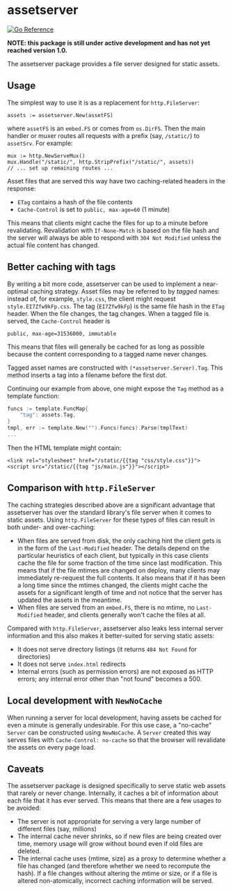 # assetserver

[![Go Reference](https://pkg.go.dev/badge/github.com/cespare/assetserver.svg)](https://pkg.go.dev/github.com/cespare/assetserver)

**NOTE: this package is still under active development and has not yet reached
version 1.0.**

The assetserver package provides a file server designed for static assets.

## Usage

The simplest way to use it is as a replacement for `http.FileServer`:

    assets := assetserver.New(assetFS)

where `assetFS` is an `embed.FS` or comes from `os.DirFS`. Then the main handler
or muxer routes all requests with a prefix (say, `/static/`) to `assetSrv`. For
example:

    mux := http.NewServeMux()
    mux.Handle("/static/", http.StripPrefix("/static/", assets))
    // ... set up remaining routes ...

Asset files that are served this way have two caching-related headers in the
response:

* `ETag` contains a hash of the file contents
* `Cache-Control` is set to `public, max-age=60` (1 minute)

This means that clients might cache the files for up to a minute before
revalidating. Revalidation with `If-None-Match` is based on the file hash and
the server will always be able to respond with `304 Not Modified` unless the
actual file content has changed.

## Better caching with tags

By writing a bit more code, assetserver can be used to implement a near-optimal
caching strategy. Asset files may be referred to by *tagged* names: instead of,
for example, `style.css`, the client might request `style.EI7Zfw9kFp.css`. The
tag (`EI7Zfw9kFp`) is the same file hash in the `ETag` header. When the file
changes, the tag changes. When a tagged file is served, the `Cache-Control`
header is

    public, max-age=31536000, immutable

This means that files will generally be cached for as long as possible because
the content corresponding to a tagged name never changes.

Tagged asset names are constructed with `(*assetserver.Server).Tag`. This method
inserts a tag into a filename before the first dot.

Continuing our example from above, one might expose the `Tag` method as a
template function:

``` go
funcs := template.FuncMap{
	"tag": assets.Tag,
}
tmpl, err := template.New("").Funcs(funcs).Parse(tmplText)
...
```

Then the HTML template might contain:

```
<link rel="stylesheet" href="/static/{{tag "css/style.css"}}">
<script src="/static/{{tag "js/main.js"}}"></script>
```

## Comparison with `http.FileServer`

The caching strategies described above are a significant advantage that
assetserver has over the standard library's file server when it comes to static
assets. Using `http.FileServer` for these types of files can result in both
under- and over-caching:

* When files are served from disk, the only caching hint the client gets is in
  the form of the `Last-Modified` header. The details depend on the particular
  heuristics of each client, but typically in this case clients cache the file
  for some fraction of the time since last modification. This means that if the
  file mtimes are changed on deploy, many clients may immediately re-request the
  full contents. It also means that if it has been a long time since the mtimes
  changed, the clients might cache the assets for a significant length of time
  and not notice that the server has updated the assets in the meantime.
* When files are served from an `embed.FS`, there is no mtime, no
  `Last-Modified` header, and clients generally won't cache the files at all.

Compared with `http.FileServer`, assetserver also leaks less internal server
information and this also makes it better-suited for serving static assets:

* It does not serve directory listings (it returns `404 Not Found` for directories)
* It does not serve `index.html` redirects
* Internal errors (such as permission errors) are not exposed as HTTP errors;
  any internal error other than "not found" becomes a 500.

## Local development with `NewNoCache`

When running a server for local development, having assets be cached for even a
minute is generally undesirable. For this use case, a "no-cache" `Server` can be
constructed using `NewNoCache`. A `Server` created this way serves files with
`Cache-Control: no-cache` so that the browser will revalidate the assets on
every page load.

## Caveats

The assetserver package is designed specifically to serve static web assets that
rarely or never change. Internally, it caches a bit of information about each
file that it has ever served. This means that there are a few usages to be
avoided:

* The server is not appropriate for serving a very large number of different
  files (say, millions)
* The internal cache never shrinks, so if new files are being created over time,
  memory usage will grow without bound even if old files are deleted.
* The internal cache uses {mtime, size} as a proxy to determine whether a file
  has changed (and therefore whether we need to recompute the hash). If a file
  changes without altering the mtime or size, or if a file is altered
  non-atomically, incorrect caching information will be served.
